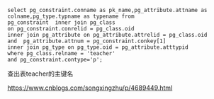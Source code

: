 ```
select pg_constraint.conname as pk_name,pg_attribute.attname as colname,pg_type.typname as typename from 
pg_constraint  inner join pg_class 
on pg_constraint.conrelid = pg_class.oid 
inner join pg_attribute on pg_attribute.attrelid = pg_class.oid 
and  pg_attribute.attnum = pg_constraint.conkey[1]
inner join pg_type on pg_type.oid = pg_attribute.atttypid
where pg_class.relname = 'teacher' 
and pg_constraint.contype='p';
```

查出表teacher的主键名



 https://www.cnblogs.com/songxingzhu/p/4689449.html 

